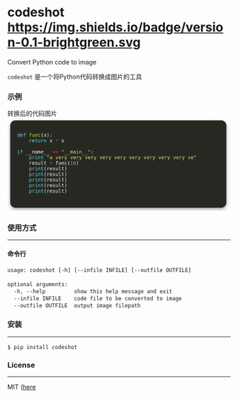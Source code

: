 # codeshot https://img.shields.io/badge/version-0.1-brightgreen.svg

Convert Python code to image


`codeshot` 是一个将Python代码转换成图片的工具


### 示例

转换后的代码图片
![](https://raw.githubusercontent.com/pythonml/codeshot/master/code.png)

### 使用方式
---

#### 命令行
```
usage: codeshot [-h] [--infile INFILE] [--outfile OUTFILE]

optional arguments:
  -h, --help         show this help message and exit
  --infile INFILE    code file to be converted to image
  --outfile OUTFILE  output image filepath
```


### 安装
---

```
$ pip install codeshot
```


### License
---

MIT ([here](https://github.com/pythonml/codeshot/blob/master/LICENSE)


[version-badge]:   https://img.shields.io/badge/version-0.1-brightgreen.svg
[version-link]:    https://pypi.python.org/pypi/codeshot/
[license-badge]:   https://img.shields.io/github/license/pythonml/codeshot.svg
